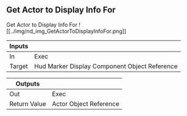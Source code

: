 ## Get Actor to Display Info For
Get Actor to Display Info For
![[../img/nd_img_GetActorToDisplayInfoFor.png]]

|Inputs||
|--|--|
| In | Exec |
| Target | Hud Marker Display Component Object Reference |

|Outputs||
|--|--|
| Out | Exec |
| Return Value | Actor Object Reference |
